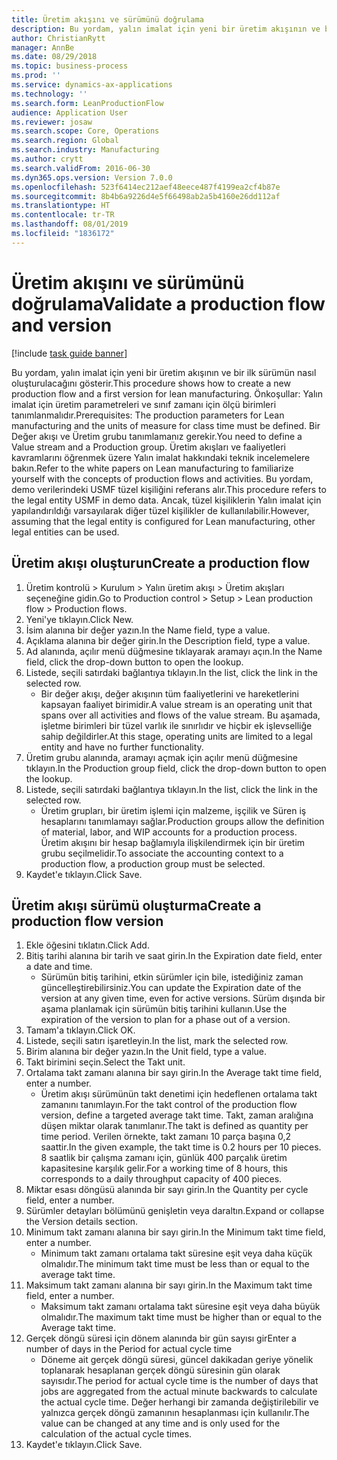 ```yaml
---
title: Üretim akışını ve sürümünü doğrulama
description: Bu yordam, yalın imalat için yeni bir üretim akışının ve bir ilk sürümün nasıl oluşturulacağını gösterir.
author: ChristianRytt
manager: AnnBe
ms.date: 08/29/2018
ms.topic: business-process
ms.prod: ''
ms.service: dynamics-ax-applications
ms.technology: ''
ms.search.form: LeanProductionFlow
audience: Application User
ms.reviewer: josaw
ms.search.scope: Core, Operations
ms.search.region: Global
ms.search.industry: Manufacturing
ms.author: crytt
ms.search.validFrom: 2016-06-30
ms.dyn365.ops.version: Version 7.0.0
ms.openlocfilehash: 523f6414ec212aef48eece487f4199ea2cf4b87e
ms.sourcegitcommit: 8b4b6a9226d4e5f66498ab2a5b4160e26dd112af
ms.translationtype: HT
ms.contentlocale: tr-TR
ms.lasthandoff: 08/01/2019
ms.locfileid: "1836172"
---
```

# <a name="validate-a-production-flow-and-version"></a><span data-ttu-id="1b2db-103">Üretim akışını ve sürümünü doğrulama</span><span class="sxs-lookup"><span data-stu-id="1b2db-103">Validate a production flow and version</span></span>

[!include [task guide banner](../../includes/task-guide-banner.md)]

<span data-ttu-id="1b2db-104">Bu yordam, yalın imalat için yeni bir üretim akışının ve bir ilk sürümün nasıl oluşturulacağını gösterir.</span><span class="sxs-lookup"><span data-stu-id="1b2db-104">This procedure shows how to create a new production flow and a first version for lean manufacturing.</span></span> <span data-ttu-id="1b2db-105">Önkoşullar: Yalın imalat için üretim parametreleri ve sınıf zamanı için ölçü birimleri tanımlanmalıdır.</span><span class="sxs-lookup"><span data-stu-id="1b2db-105">Prerequisites: The production parameters for Lean manufacturing and the units of measure for class time must be defined.</span></span> <span data-ttu-id="1b2db-106">Bir Değer akışı ve Üretim grubu tanımlamanız gerekir.</span><span class="sxs-lookup"><span data-stu-id="1b2db-106">You need to define a Value stream and a Production group.</span></span> <span data-ttu-id="1b2db-107">Üretim akışları ve faaliyetleri kavramlarını öğrenmek üzere Yalın imalat hakkındaki teknik incelemelere bakın.</span><span class="sxs-lookup"><span data-stu-id="1b2db-107">Refer to the white papers on Lean manufacturing to familiarize yourself with the concepts of production flows and activities.</span></span> <span data-ttu-id="1b2db-108">Bu yordam, demo verilerindeki USMF tüzel kişiliğini referans alır.</span><span class="sxs-lookup"><span data-stu-id="1b2db-108">This procedure refers to the legal entity USMF in demo data.</span></span> <span data-ttu-id="1b2db-109">Ancak, tüzel kişiliklerin Yalın imalat için yapılandırıldığı varsayılarak diğer tüzel kişilikler de kullanılabilir.</span><span class="sxs-lookup"><span data-stu-id="1b2db-109">However, assuming that the legal entity is configured for Lean manufacturing, other legal entities can be used.</span></span>


## <a name="create-a-production-flow"></a><span data-ttu-id="1b2db-110">Üretim akışı oluşturun</span><span class="sxs-lookup"><span data-stu-id="1b2db-110">Create a production flow</span></span>
1. <span data-ttu-id="1b2db-111">Üretim kontrolü > Kurulum > Yalın üretim akışı > Üretim akışları seçeneğine gidin.</span><span class="sxs-lookup"><span data-stu-id="1b2db-111">Go to Production control > Setup > Lean production flow > Production flows.</span></span>
2. <span data-ttu-id="1b2db-112">Yeni'ye tıklayın.</span><span class="sxs-lookup"><span data-stu-id="1b2db-112">Click New.</span></span>
3. <span data-ttu-id="1b2db-113">İsim alanına bir değer yazın.</span><span class="sxs-lookup"><span data-stu-id="1b2db-113">In the Name field, type a value.</span></span>
4. <span data-ttu-id="1b2db-114">Açıklama alanına bir değer girin.</span><span class="sxs-lookup"><span data-stu-id="1b2db-114">In the Description field, type a value.</span></span>
5. <span data-ttu-id="1b2db-115">Ad alanında, açılır menü düğmesine tıklayarak aramayı açın.</span><span class="sxs-lookup"><span data-stu-id="1b2db-115">In the Name field, click the drop-down button to open the lookup.</span></span>
6. <span data-ttu-id="1b2db-116">Listede, seçili satırdaki bağlantıya tıklayın.</span><span class="sxs-lookup"><span data-stu-id="1b2db-116">In the list, click the link in the selected row.</span></span>
    * <span data-ttu-id="1b2db-117">Bir değer akışı, değer akışının tüm faaliyetlerini ve hareketlerini kapsayan faaliyet birimidir.</span><span class="sxs-lookup"><span data-stu-id="1b2db-117">A value stream is an operating unit that spans over all activities and flows of the value stream.</span></span>   <span data-ttu-id="1b2db-118">Bu aşamada, işletme birimleri bir tüzel varlık ile sınırlıdır ve hiçbir ek işlevselliğe sahip değildirler.</span><span class="sxs-lookup"><span data-stu-id="1b2db-118">At this stage, operating units are limited to a legal entity and have no further functionality.</span></span>  
7. <span data-ttu-id="1b2db-119">Üretim grubu alanında, aramayı açmak için açılır menü düğmesine tıklayın.</span><span class="sxs-lookup"><span data-stu-id="1b2db-119">In the Production group field, click the drop-down button to open the lookup.</span></span>
8. <span data-ttu-id="1b2db-120">Listede, seçili satırdaki bağlantıya tıklayın.</span><span class="sxs-lookup"><span data-stu-id="1b2db-120">In the list, click the link in the selected row.</span></span>
    * <span data-ttu-id="1b2db-121">Üretim grupları, bir üretim işlemi için malzeme, işçilik ve Süren iş hesaplarını tanımlamayı sağlar.</span><span class="sxs-lookup"><span data-stu-id="1b2db-121">Production groups allow the definition of material, labor, and WIP accounts for a production process.</span></span> <span data-ttu-id="1b2db-122">Üretim akışını bir hesap bağlamıyla ilişkilendirmek için bir üretim grubu seçilmelidir.</span><span class="sxs-lookup"><span data-stu-id="1b2db-122">To associate the accounting context to a production flow, a production group must be selected.</span></span>  
9. <span data-ttu-id="1b2db-123">Kaydet'e tıklayın.</span><span class="sxs-lookup"><span data-stu-id="1b2db-123">Click Save.</span></span>

## <a name="create-a-production-flow-version"></a><span data-ttu-id="1b2db-124">Üretim akışı sürümü oluşturma</span><span class="sxs-lookup"><span data-stu-id="1b2db-124">Create a production flow version</span></span>
1. <span data-ttu-id="1b2db-125">Ekle öğesini tıklatın.</span><span class="sxs-lookup"><span data-stu-id="1b2db-125">Click Add.</span></span>
2. <span data-ttu-id="1b2db-126">Bitiş tarihi alanına bir tarih ve saat girin.</span><span class="sxs-lookup"><span data-stu-id="1b2db-126">In the Expiration date field, enter a date and time.</span></span>
    * <span data-ttu-id="1b2db-127">Sürümün bitiş tarihini, etkin sürümler için bile, istediğiniz zaman güncelleştirebilirsiniz.</span><span class="sxs-lookup"><span data-stu-id="1b2db-127">You can update the Expiration date of the version at any given time, even for active versions.</span></span> <span data-ttu-id="1b2db-128">Sürüm dışında bir aşama planlamak için sürümün bitiş tarihini kullanın.</span><span class="sxs-lookup"><span data-stu-id="1b2db-128">Use the expiration of the version to plan for a phase out of a version.</span></span>  
3. <span data-ttu-id="1b2db-129">Tamam'a tıklayın.</span><span class="sxs-lookup"><span data-stu-id="1b2db-129">Click OK.</span></span>
4. <span data-ttu-id="1b2db-130">Listede, seçili satırı işaretleyin.</span><span class="sxs-lookup"><span data-stu-id="1b2db-130">In the list, mark the selected row.</span></span>
5. <span data-ttu-id="1b2db-131">Birim alanına bir değer yazın.</span><span class="sxs-lookup"><span data-stu-id="1b2db-131">In the Unit field, type a value.</span></span>
6. <span data-ttu-id="1b2db-132">Takt birimini seçin.</span><span class="sxs-lookup"><span data-stu-id="1b2db-132">Select the Takt unit.</span></span>
7. <span data-ttu-id="1b2db-133">Ortalama takt zamanı alanına bir sayı girin.</span><span class="sxs-lookup"><span data-stu-id="1b2db-133">In the Average takt time field, enter a number.</span></span>
    * <span data-ttu-id="1b2db-134">Üretim akışı sürümünün takt denetimi için hedeflenen ortalama takt zamanını tanımlayın.</span><span class="sxs-lookup"><span data-stu-id="1b2db-134">For the takt control of the production flow version, define a targeted average takt time.</span></span>   <span data-ttu-id="1b2db-135">Takt, zaman aralığına düşen miktar olarak tanımlanır.</span><span class="sxs-lookup"><span data-stu-id="1b2db-135">The takt is defined as quantity  per time period.</span></span>  <span data-ttu-id="1b2db-136">Verilen örnekte, takt zamanı 10 parça başına 0,2 saattir.</span><span class="sxs-lookup"><span data-stu-id="1b2db-136">In the given example, the takt time is 0.2 hours per 10 pieces.</span></span> <span data-ttu-id="1b2db-137">8 saatlik bir çalışma zamanı için, günlük 400 parçalık üretim kapasitesine karşılık gelir.</span><span class="sxs-lookup"><span data-stu-id="1b2db-137">For a working time of 8 hours, this corresponds to a daily throughput capacity of 400 pieces.</span></span>  
8. <span data-ttu-id="1b2db-138">Miktar esası döngüsü alanında bir sayı girin.</span><span class="sxs-lookup"><span data-stu-id="1b2db-138">In the Quantity per cycle field, enter a number.</span></span>
9. <span data-ttu-id="1b2db-139">Sürümler detayları bölümünü genişletin veya daraltın.</span><span class="sxs-lookup"><span data-stu-id="1b2db-139">Expand or collapse the Version details section.</span></span>
10. <span data-ttu-id="1b2db-140">Minimum takt zamanı alanına bir sayı girin.</span><span class="sxs-lookup"><span data-stu-id="1b2db-140">In the Minimum takt time field, enter a number.</span></span>
    * <span data-ttu-id="1b2db-141">Minimum takt zamanı ortalama takt süresine eşit veya daha küçük olmalıdır.</span><span class="sxs-lookup"><span data-stu-id="1b2db-141">The minimum takt time must be less than or equal to the average takt time.</span></span>  
11. <span data-ttu-id="1b2db-142">Maksimum takt zamanı alanına bir sayı girin.</span><span class="sxs-lookup"><span data-stu-id="1b2db-142">In the Maximum takt time field, enter a number.</span></span>
    * <span data-ttu-id="1b2db-143">Maksimum takt zamanı ortalama takt süresine eşit veya daha büyük olmalıdır.</span><span class="sxs-lookup"><span data-stu-id="1b2db-143">The maximum takt time must be higher than or equal to the Average takt time.</span></span>  
12. <span data-ttu-id="1b2db-144">Gerçek döngü süresi için dönem alanında bir gün sayısı gir</span><span class="sxs-lookup"><span data-stu-id="1b2db-144">Enter a number of days in the Period for actual cycle time</span></span>
    * <span data-ttu-id="1b2db-145">Döneme ait gerçek döngü süresi, güncel dakikadan geriye yönelik toplanarak hesaplanan gerçek döngü süresinin gün olarak sayısıdır.</span><span class="sxs-lookup"><span data-stu-id="1b2db-145">The period for actual cycle time is the number of days that jobs are aggregated from the actual minute backwards to calculate the actual cycle time.</span></span> <span data-ttu-id="1b2db-146">Değer herhangi bir zamanda değiştirilebilir ve yalnızca gerçek döngü zamanının hesaplanması için kullanılır.</span><span class="sxs-lookup"><span data-stu-id="1b2db-146">The value can be changed at any time and is only used for the calculation of the actual cycle times.</span></span>  
13. <span data-ttu-id="1b2db-147">Kaydet'e tıklayın.</span><span class="sxs-lookup"><span data-stu-id="1b2db-147">Click Save.</span></span>


